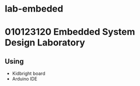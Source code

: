 # lab-embeded

# 010123120 Embedded System Design Laboratory

## Using
  * Kidbright board
  * Arduino IDE

